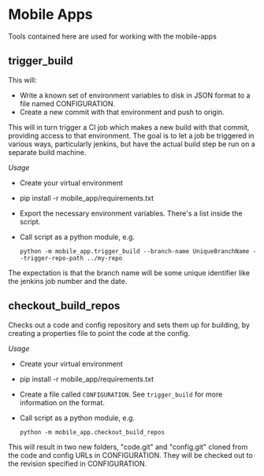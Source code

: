 Mobile Apps
===========

Tools contained here are used for working with the mobile-apps

trigger_build
-------------
This will:

* Write a known set of environment variables to disk in JSON format to a file
  named CONFIGURATION.
* Create a new commit with that environment and push to origin.

This will in turn trigger a CI job which makes a new build with that commit,
providing access to that environment. The goal is to let a job be triggered in
various ways, particularly jenkins, but have the actual build step be run on a
separate build machine.

*Usage*

* Create your virtual environment
* pip install -r mobile_app/requirements.txt
* Export the necessary environment variables. There's a list inside the script.
* Call script as a python module, e.g.

	`python -m mobile_app.trigger_build --branch-name UniqueBranchName --trigger-repo-path ../my-repo`


The expectation is that the branch name will be some unique identifier like the
jenkins job number and the date.
	

checkout_build_repos
--------------------

Checks out a code and config repository and sets them up for building, by creating a properties file to point the code at the config.

*Usage*
* Create your virtual environment
* pip install -r mobile_app/requirements.txt
* Create a file called ``CONFIGURATION``. See ``trigger_build`` for more information on the format.
* Call script as a python module,
    e.g.

    `python -m mobile_app.checkout_build_repos`

This will result in two new folders, "code.git" and "config.git" cloned from the code and config URLs in CONFIGURATION. They will be checked out to the revision specified in CONFIGURATION.
